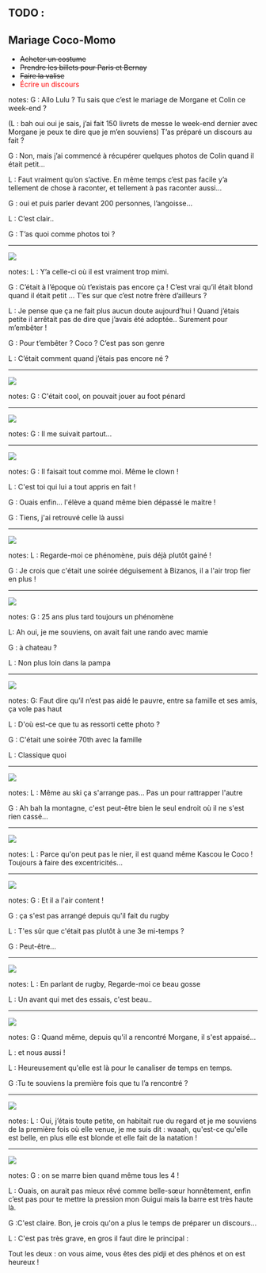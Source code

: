 ## TODO :
## Mariage Coco-Momo

- <span style="text-decoration: line-through">Acheter un costume</span>
- <span style="text-decoration: line-through">Prendre les billets pour Paris et Bernay</span>
- <span style="text-decoration: line-through">Faire la valise</span>
- <span style="color: red;">Écrire un discours</span>


notes:
G : Allo Lulu ? Tu sais que c’est le mariage de Morgane et Colin ce week-end ?

(L : bah oui oui je sais, j’ai fait 150 livrets de messe le week-end dernier avec Morgane je peux te dire que je m’en souviens)  T’as préparé un discours au fait ?

G : Non, mais j’ai commencé à récupérer quelques photos de Colin quand il était petit...

L : Faut vraiment qu’on s’active. En même temps c’est pas facile y’a tellement de chose à raconter, et tellement à pas raconter aussi…

G : oui et puis parler devant 200 personnes, l’angoisse…

L : C’est clair..

G : T’as quoi comme photos toi ?

---

![](images/baton.jpg)

notes:
L : Y’a celle-ci où il est vraiment trop mimi.

G : C’était à l’époque où t’existais pas encore ça ! C’est vrai qu’il était blond quand il était petit … T’es sur que c’est notre frère d’ailleurs ?

L : Je pense que ça ne fait plus aucun doute  aujourd’hui ! Quand j’étais petite il arrêtait pas de dire que j’avais été adoptée.. Surement pour m’embêter !

G : Pour t’embêter ? Coco ? C’est pas son genre

L : C’était comment quand j’étais pas encore né ?

---

![](images/foot.jpg)

notes:
G : C'était cool, on pouvait jouer au foot pénard

---

![](images/arbre.jpg)

notes:
G : Il me suivait partout...

---

![](images/clown.jpg)

notes:
G : Il faisait tout comme moi. Même le clown !

L : C'est toi qui lui a tout appris en fait !

G : Ouais enfin... l'élève a quand même bien dépassé le maitre !

G : Tiens, j'ai retrouvé celle là aussi

---

![](images/turban.jpg)

notes:
L : Regarde-moi ce phénomène, puis déjà plutôt gainé !

G : Je crois que c'était une soirée déguisement à Bizanos, il a l'air trop fier en plus !

---

![](images/randocochonou.jpg)

notes:
G : 25 ans plus tard toujours un phénomène

L: Ah oui, je me souviens, on avait fait une rando avec mamie

G : à chateau ?

L : Non plus loin dans la pampa

---

![](images/70th.jpg)

notes:
G: Faut dire qu’il n’est pas aidé le pauvre, entre sa famille et ses amis, ça vole pas haut

L : D'où est-ce que tu as ressorti cette photo ?

G : C'était une soirée 70th avec la famille

L : Classique quoi

---

![](images/ski.jpg)

notes:
L : Même au ski ça s'arrange pas... Pas un pour rattrapper l'autre

G : Ah bah la montagne, c'est peut-être bien le seul endroit où il ne s'est rien cassé...

---

![](images/kascou1.jpg)

notes:
L : Parce qu'on peut pas le nier, il est quand même Kascou le Coco ! Toujours à faire des excentricités...

---

![](images/kascou2.jpg)

notes:
G : Et il a l'air content !

G : ça s'est pas arrangé depuis qu'il fait du rugby

L : T'es sûr que c'était pas plutôt à une 3e mi-temps ?

G : Peut-être...

---

![](images/rugby.jpg)

notes:
L : En parlant de rugby, Regarde-moi ce beau gosse

L : Un avant qui met des essais, c'est beau..

---

![](images/como-mimi.jpg)

notes:
G : Quand même, depuis qu'il a rencontré Morgane, il s'est appaisé...

L : et nous aussi !

L : Heureusement qu'elle est là pour le canaliser de temps en temps.

G :Tu te souviens la première fois que tu l’a rencontré ?

---

![](images/comojeune.jpg)

notes:
L : Oui, j’étais toute petite, on habitait rue du regard et je me souviens de la première fois où elle venue, je me suis dit : waaah, qu'est-ce qu'elle est belle, en plus elle est blonde et elle fait de la natation !

---

![](images/4phenos.jpg)

notes:
G : on se marre bien quand même tous les 4 !

L : Ouais, on aurait pas mieux rêvé comme belle-sœur honnêtement, enfin c’est pas pour te mettre la pression mon Guigui mais la barre est très haute là.

G :C'est claire. Bon, je crois qu'on a plus le temps de préparer un discours...

L : C'est pas très grave, en gros il faut dire le principal :

Tout les deux : on vous aime, vous êtes des pidji et des phénos et on est heureux !
